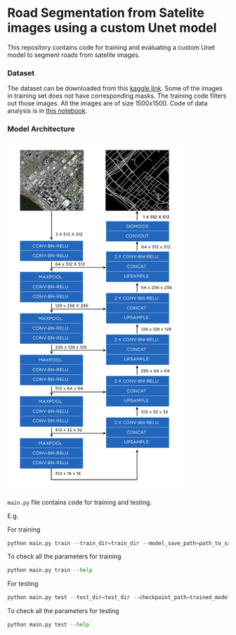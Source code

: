 # Road Segmentation from Satelite images using a custom Unet model

This repository contains code for training and evaluating a custom Unet model to segment roads from satelite images.

### Dataset
The dataset can be downloaded from this [kaggle link](https://www.kaggle.com/insaff/massachusetts-roads-dataset). 
Some of the images in training set does not have corresponding masks. The training code filters out those images.
All the images are of size 1500x1500. Code of data analysis is in [this notebook](notebooks/data_analysis.ipynb). 


### Model Architecture

<img src="resources/unet.png" width="400" height="800" align="center"/>


```main.py``` file contains code for training and testing.

E.g. 

For training 

```python 
python main.py train --train_dir=train_dir --model_save_path=path_to_save_model --batch_size=batch_size --epochs=num_epochs
```

To check all the parameters for training

```python 
python main.py train --help
```


For testing

```python 
python main.py test --test_dir=test_dir --checkpoint_path=trained_model_checkpoint_path --save_preds
```

To check all the parameters for testing

```python 
python main.py test --help
```




